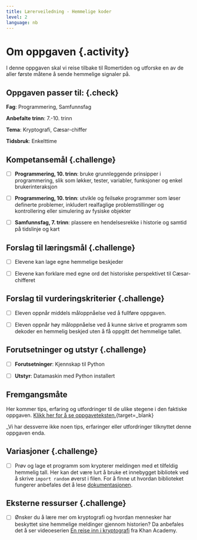 ```yaml
---
title: Lærerveiledning - Hemmelige koder
level: 2
language: nb
---
```



# Om oppgaven {.activity}

I denne oppgaven skal vi reise tilbake til Romertiden og utforske en av de aller første måtene å sende hemmelige signaler på.


## Oppgaven passer til: {.check}

 __Fag__: Programmering, Samfunnsfag

 __Anbefalte trinn__: 7.-10. trinn

 __Tema__: Kryptografi, Cæsar-chiffer

 __Tidsbruk__: Enkelttime


 ## Kompetansemål {.challenge}

 - [ ] __Programmering, 10. trinn__: bruke grunnleggende prinsipper i programmering, slik som løkker, tester, variabler, funksjoner og enkel brukerinteraksjon

 - [ ] __Programmering, 10. trinn__: utvikle og feilsøke programmer som løser definerte problemer, inkludert realfaglige problemstillinger og kontrollering eller simulering av fysiske objekter

 - [ ] __Samfunnsfag, 7. trinn__: plassere en hendelsesrekke i historie og samtid på tidslinje og kart


 ## Forslag til læringsmål {.challenge}

 - [ ] Elevene kan lage egne hemmelige beskjeder

 - [ ] Elevene kan forklare med egne ord det historiske perspektivet til Cæsar-chifferet


 ## Forslag til vurderingskriterier {.challenge}

 - [ ] Eleven oppnår middels måloppnåelse ved å fullføre oppgaven.

 - [ ] Eleven oppnår høy måloppnåelse ved å kunne skrive et programm som  dekoder en hemmelig beskjed uten å få oppgitt det hemmelige tallet.


 ## Forutsetninger og utstyr {.challenge}

 - [ ]  __Forutsetninger__: Kjennskap til Python

 - [ ]  __Utstyr__: Datamaskin med Python installert


## Fremgangsmåte

 Her kommer tips, erfaring og utfordringer til de ulike stegene i den faktiske oppgaven. [Klikk her for å se oppgaveteksten.](../hemmelige_koder/hemmelige_koder.html){target=_blank}

 _Vi har dessverre ikke noen tips, erfaringer eller utfordringer tilknyttet denne oppgaven enda.


 ## Variasjoner {.challenge}


 - [ ] Prøv og lage et programm som krypterer meldingen med et tilfeldig hemmelig tall. Her kan det være lurt å bruke et innebygget bibliotek ved å skrive `import random` øverst i filen. For å finne ut hvordan biblioteket fungerer anbefales det å lese [dokumentasjonen](https://docs.python.org/3/library/random.html).


 ## Eksterne ressurser {.challenge}

 - [ ] Ønsker du å lære mer om kryptografi og hvordan mennesker har beskyttet sine hemmelige meldinger gjennom historien? Da anbefales det å ser videoeserien [En reise inn i kryptografi](https://nb.khanacademy.org/computing/computer-science/cryptography) fra Khan Academy.

